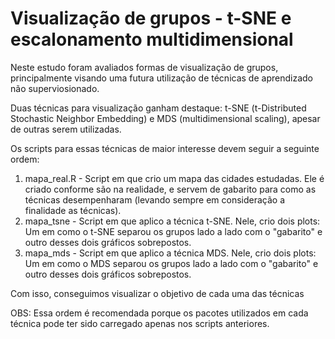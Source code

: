 # Visualização de grupos - t-SNE e escalonamento multidimensional

Neste estudo foram avaliados formas de visualização de grupos, principalmente visando uma futura utilização de técnicas de aprendizado não superviosionado. 

Duas técnicas para visualização ganham destaque: t-SNE (t-Distributed Stochastic Neighbor Embedding) e MDS (multidimensional scaling), apesar de outras serem utilizadas.

Os scripts para essas técnicas de maior interesse devem seguir a seguinte ordem:

1) mapa_real.R - Script em que crio um mapa das cidades estudadas. Ele é criado conforme são na realidade, e servem de gabarito para como as técnicas desempenharam (levando sempre em consideração a finalidade as técnicas).
2) mapa_tsne - Script em que aplico a técnica t-SNE. Nele, crio dois plots: Um em como o t-SNE separou os grupos lado a lado com o "gabarito" e outro desses dois gráficos sobrepostos.
3) mapa_mds - Script em que aplico a técnica MDS. Nele, crio dois plots: Um em como o MDS separou os grupos lado a lado com o "gabarito" e outro desses dois gráficos sobrepostos.

Com isso, conseguimos visualizar o objetivo de cada uma das técnicas


OBS: Essa ordem é recomendada porque os pacotes utilizados em cada técnica pode ter sido carregado apenas nos scripts anteriores. 

